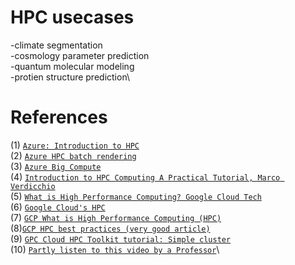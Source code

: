 # HPC usecases
-climate segmentation\
-cosmology parameter prediction\
-quantum molecular modeling\
-protien structure prediction\


# References

(1) [`Azure: Introduction to HPC`](https://learn.microsoft.com/en-us/azure/architecture/topics/high-performance-computing#introduction-to-hpc)\
(2) [`Azure HPC batch rendering`](https://learn.microsoft.com/en-us/azure/architecture/solution-ideas/articles/azure-batch-rendering)\
(3) [`Azure Big Compute`](https://learn.microsoft.com/en-us/azure/architecture/solution-ideas/articles/big-compute-with-azure-batch)\
(4) [`Introduction to HPC Computing A Practical Tutorial, Marco Verdicchio`](https://www.youtube.com/watch?v=fkpofukvGeg&t=281s)\
(5) [`What is High Performance Computing? Google Cloud Tech`](https://www.youtube.com/watch?v=nIBu1EFYmBU)\
(6) [`Google Cloud's HPC`](cloud.google.com/hpc)\
(7) [`GCP What is High Performance Computing (HPC)`](https://www.youtube.com/watch?v=nIBu1EFYmBU)\
(8)[`GCP HPC best practices (very good article)`](https://www.youtube.com/watch?v=grIyHmF4I_Y)\
(9) [`GPC Cloud HPC Toolkit tutorial: Simple cluster`](https://www.youtube.com/watch?v=acRzY4mnkAc)\
(10) [`Partly listen to this video by a Professor`](https://www.youtube.com/watch?v=PRzylCuU55Y)\









